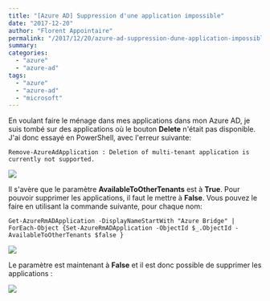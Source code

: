 ```yaml
---
title: "[Azure AD] Suppression d'une application impossible"
date: "2017-12-20"
author: "Florent Appointaire"
permalink: "/2017/12/20/azure-ad-suppression-dune-application-impossible/"
summary:
categories: 
  - "azure"
  - "azure-ad"
tags: 
  - "azure"
  - "azure-ad"
  - "microsoft"
---
```

En voulant faire le ménage dans mes applications dans mon Azure AD, je suis tombé sur des applications où le bouton **Delete** n'était pas disponible. J'ai donc essayé en PowerShell, avec l'erreur suivante: 

`Remove-AzureAdApplication : Deletion of multi-tenant application is currently not supported.`

[![](https://cloudyjourney.fr/wp-content/uploads/2018/01/5808.2017-12-19_7-18-52.png-831x642.png)](https://cloudyjourney.fr/wp-content/uploads/2018/01/5808.2017-12-19_7-18-52.png)

Il s'avère que le paramètre **AvailableToOtherTenants** est à **True**. Pour pouvoir supprimer les applications, il faut le mettre à **False**. Vous pouvez le faire en utilisant la commande suivante, pour chaque nom:

```
Get-AzureRmADApplication -DisplayNameStartWith "Azure Bridge" | ForEach-Object {Set-AzureRmADApplication -ObjectId $_.ObjectId -AvailableToOtherTenants $false }
```

[![](https://cloudyjourney.fr/wp-content/uploads/2018/01/7065.pastedimage1513673712317v6.png-847x458.png)](https://cloudyjourney.fr/wp-content/uploads/2018/01/7065.pastedimage1513673712317v6.png)

Le paramètre est maintenant à **False** et il est donc possible de supprimer les applications :

[![](https://cloudyjourney.fr/wp-content/uploads/2018/01/5417.pastedimage1513674088307v7.png-828x44.png)](https://cloudyjourney.fr/wp-content/uploads/2018/01/5417.pastedimage1513674088307v7.png)
